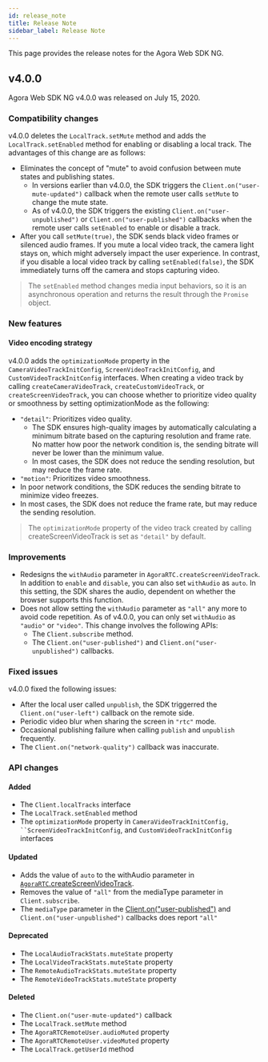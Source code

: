 ```yaml
---
id: release_note
title: Release Note
sidebar_label: Release Note
---
```


This page provides the release notes for the Agora Web SDK NG.

## v4.0.0

Agora Web SDK NG v4.0.0 was released on July 15, 2020.

### Compatibility changes

v4.0.0 deletes the `LocalTrack.setMute` method and adds the `LocalTrack.setEnabled` method for enabling or disabling a local track. The advantages of this change are as follows:

- Eliminates the concept of "mute" to avoid confusion between mute states and publishing states.
  - In versions earlier than v4.0.0, the SDK triggers the `Client.on("user-mute-updated")` callback when the remote user calls `setMute` to change the mute state.
  - As of v4.0.0, the SDK triggers the existing `Client.on("user-unpublished")` or `Client.on("user-published")` callbacks when the remote user calls `setEnabled` to enable or disable a track.
- After you call `setMute(true)`, the SDK sends black video frames or silenced audio frames. If you mute a local video track, the camera light stays on, which might adversely impact the user experience. In contrast, if you disable a local video track by calling `setEnabled(false)`, the SDK immediately turns off the camera and stops capturing video.

> The `setEnabled` method changes media input behaviors, so it is an asynchronous operation and returns the result through the `Promise` object.

### New features

#### Video encoding strategy

v4.0.0 adds the `optimizationMode` property in the `CameraVideoTrackInitConfig`, `ScreenVideoTrackInitConfig`, and `CustomVideoTrackInitConfig` interfaces. When creating a video track by calling `createCameraVideoTrack`, `createCustomVideoTrack`, or `createScreenVideoTrack`, you can choose whether to prioritize video quality or smoothness by setting optimizationMode as the following:

- `"detail"`: Prioritizes video quality.
  - The SDK ensures high-quality images by automatically calculating a minimum bitrate based on the capturing resolution and frame rate. No matter how poor the network condition is, the sending bitrate will never be lower than the minimum value.
  - In most cases, the SDK does not reduce the sending resolution, but may reduce the frame rate.
-  `"motion"`: Prioritizes video smoothness.
  - In poor network conditions, the SDK reduces the sending bitrate to minimize video freezes.
  - In most cases, the SDK does not reduce the frame rate, but may reduce the sending resolution.

> The  `optimizationMode` property of the video track created by calling createScreenVideoTrack is set as `"detail"` by default.

### Improvements

- Redesigns the `withAudio` parameter in `AgoraRTC.createScreenVideoTrack`. In addition to `enable` and `disable`, you can also set `withAudio` as `auto`. In this setting, the SDK shares the audio, dependent on whether the browser supports this function. 
- Does not allow setting the `withAudio` parameter as `"all"` any more to avoid code repetition. As of v4.0.0, you can only set `withAudio` as `"audio"` or `"video"`. This change involves the following APIs:
  - The `Client.subscribe` method.
  - The `Client.on("user-published")` and `Client.on("user-unpublished")` callbacks.

### Fixed issues

v4.0.0 fixed the following issues:

- After the local user called `unpublish`, the SDK triggerred the `Client.on("user-left")` callback on the remote side.
- Periodic video blur when sharing the screen in `"rtc"` mode.
- Occasional publishing failure when calling `publish` and `unpublish` frequently.
- The `Client.on("network-quality")` callback was inaccurate.

### API changes

#### Added

- The `Client.localTracks` interface
- The `LocalTrack.setEnabled` method
- The `optimizationMode` property in `CameraVideoTrackInitConfig, ``ScreenVideoTrackInitConfig`, and `CustomVideoTrackInitConfig` interfaces

#### Updated

- Adds the value of `auto` to the withAudio parameter in [`AgoraRTC`.createScreenVideoTrack](./api/cn/interfaces/iagorartc.html#createscreenvideotrack).
- Removes the value of `"all"` from the mediaType parameter in `Client.subscribe`.
- The `mediaType` parameter in the [Client.on("user-published")](https://confluence.agoralab.co/api/cn/interfaces/iagorartcclient.html#event_user_published) and `Client.on("user-unpublished")` callbacks does report `"all"`

#### Deprecated

- The `LocalAudioTrackStats.muteState` property
- The `LocalVideoTrackStats.muteState` property
- The `RemoteAudioTrackStats.muteState` property
- The `RemoteVideoTrackStats.muteState` property

#### Deleted

- The `Client.on("user-mute-updated")` callback
- The `LocalTrack.setMute` method
- The `AgoraRTCRemoteUser.audioMuted` property
- The `AgoraRTCRemoteUser.videoMuted` property
- The `LocalTrack.getUserId` method